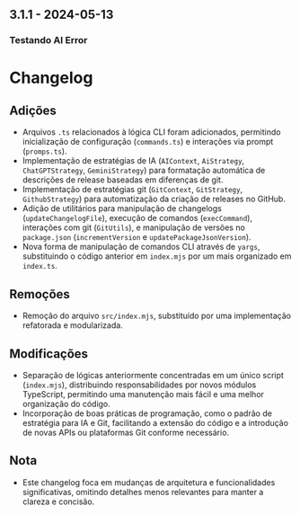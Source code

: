 ## 3.1.1 - 2024-05-13
### Testando AI Error
# Changelog

## Adições
- Arquivos `.ts` relacionados à lógica CLI foram adicionados, permitindo inicialização de configuração (`commands.ts`) e interações via prompt (`promps.ts`).
- Implementação de estratégias de IA (`AIContext`, `AiStrategy`, `ChatGPTStrategy`, `GeminiStrategy`) para formatação automática de descrições de release baseadas em diferenças de git.
- Implementação de estratégias git (`GitContext`, `GitStrategy`, `GithubStrategy`) para automatização da criação de releases no GitHub.
- Adição de utilitários para manipulação de changelogs (`updateChangelogFile`), execução de comandos (`execCommand`), interações com git (`GitUtils`), e manipulação de versões no `package.json` (`incrementVersion` e `updatePackageJsonVersion`).
- Nova forma de manipulação de comandos CLI através de `yargs`, substituindo o código anterior em `index.mjs` por um mais organizado em `index.ts`.

## Remoções
- Remoção do arquivo `src/index.mjs`, substituído por uma implementação refatorada e modularizada.

## Modificações
- Separação de lógicas anteriormente concentradas em um único script (`index.mjs`), distribuindo responsabilidades por novos módulos TypeScript, permitindo uma manutenção mais fácil e uma melhor organização do código.
- Incorporação de boas práticas de programação, como o padrão de estratégia para IA e Git, facilitando a extensão do código e a introdução de novas APIs ou plataformas Git conforme necessário.

## Nota
- Este changelog foca em mudanças de arquitetura e funcionalidades significativas, omitindo detalhes menos relevantes para manter a clareza e concisão.

